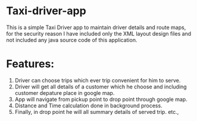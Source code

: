 # Taxi-driver-app
This is a simple Taxi Driver app to maintain driver details and route maps, for the security reason I have included only the XML layout design files and not included any java source code of this application. 

Features:
========

1. Driver can choose trips which ever trip convenient for him to serve.
2. Driver will get all details of a customer  which he choose and including customer depature place in google map.
3. App will navigate from pickup point to drop point through google map.
4. Distance and Time calculation done in background process.
5. Finally, in drop point he will all summary details of served trip.
etc.,
